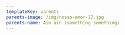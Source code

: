 ```yaml
---
templateKey: parents
parents-image: /img/nosso-amor-17.jpg
parents-name: Ain ain (something something)
---
```

